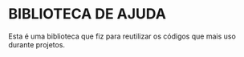 # BIBLIOTECA DE AJUDA
Esta é uma biblioteca que fiz para reutilizar os códigos que mais uso durante projetos.
